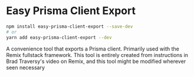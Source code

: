 # Easy Prisma Client Export

```bash
npm install easy-prisma-client-export --save-dev
# or
yarn add easy-prisma-client-export --dev
```

A convenience tool that exports a Prisma client. Primarily used with the Remix fullstack framework. This tool is entirely created from instructions in Brad Traversy's video on Remix, and this tool might be modified wherever seen necessary
